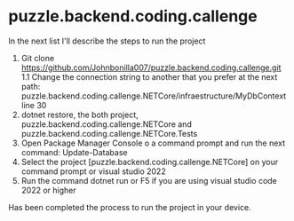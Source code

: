 # puzzle.backend.coding.callenge

In the next list I'll describe the steps to run the project

1. Git clone https://github.com/Johnbonilla007/puzzle.backend.coding.callenge.git
  1.1 Change the connection string to another that you prefer at the next path: puzzle.backend.coding.callenge.NETCore/infraestructure/MyDbContext line 30
2. dotnet restore, the both project, puzzle.backend.coding.callenge.NETCore and puzzle.backend.coding.callenge.NETCore.Tests
3. Open Package Manager Console o a command prompt and run the next command:
     Update-Database
4. Select the project [puzzle.backend.coding.callenge.NETCore] on your command prompt or visual studio 2022    
5. Run the command dotnet run or F5 if you are using visual studio code 2022 or higher

Has been completed the process to run the project in your device.
